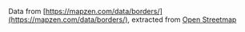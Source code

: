 Data from [https://mapzen.com/data/borders/](https://mapzen.com/data/borders/), extracted from [Open Streetmap](http://wiki.openstreetmap.org/wiki/Tag:boundary%3Dadministrative)